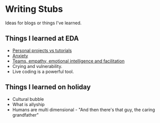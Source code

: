 # Writing Stubs

Ideas for blogs or things I've learned.

## Things I learned at EDA

- [Personal projects vs tutorials](./projects-tutorials.md)
- [Anxiety](./anxiety.md)
- [Teams, empathy, emotional intelligence and facilitation](./teams.md)
- Crying and vulnerability.
- Live coding is a powerful tool.

## Things I learned on holiday

- Cultural bubble
- What is allyship
- Humans are multi dimensional - "And then there's that guy, the caring grandfather"
